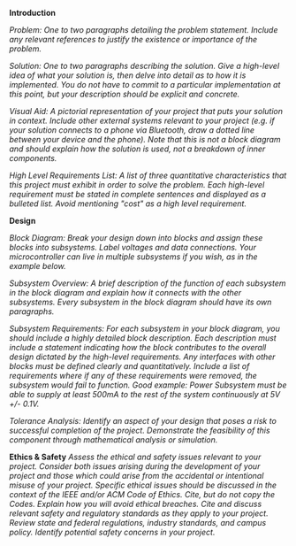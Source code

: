 **Introduction**

*Problem: One to two paragraphs detailing the problem statement. Include any relevant references to justify the existence or importance of the problem.*

*Solution: One to two paragraphs describing the solution. Give a high-level idea of what your solution is, then delve into detail as to how it is implemented. 
You do not have to commit to a particular implementation at this point, but your description should be explicit and concrete.*

*Visual Aid: A pictorial representation of your project that puts your solution in context. Include other external systems relevant to your project 
(e.g. if your solution connects to a phone via Bluetooth, draw a dotted line between your device and the phone). 
Note that this is not a block diagram and should explain how the solution is used, not a breakdown of inner components.*

*High Level Requirements List: A list of three quantitative characteristics that this project must exhibit in order to solve the problem. 
Each high-level requirement must be stated in complete sentences and displayed as a bulleted list. Avoid mentioning "cost" as a high level requirement.*


**Design**

*Block Diagram: Break your design down into blocks and assign these blocks into subsystems. Label voltages and data connections. 
Your microcontroller can live in multiple subsystems if you wish, as in the example below.*

*Subsystem Overview: A brief description of the function of each subsystem in the block diagram and explain how it connects with the other subsystems. 
Every subsystem in the block diagram should have its own paragraphs.*

*Subsystem Requirements: For each subsystem in your block diagram, you should include a highly detailed block description. 
Each description must include a statement indicating how the block contributes to the overall design dictated by the high-level requirements. 
Any interfaces with other blocks must be defined clearly and quantitatively. Include a list of requirements where if any of these requirements were removed, 
the subsystem would fail to function. Good example: Power Subsystem must be able to supply at least 500mA to the rest of the system continuously at 5V +/- 0.1V.*

*Tolerance Analysis: Identify an aspect of your design that poses a risk to successful completion of the project. 
Demonstrate the feasibility of this component through mathematical analysis or simulation.*


**Ethics & Safety**
*Assess the ethical and safety issues relevant to your project. Consider both issues arising during the development of your project and those which could arise from the 
accidental or intentional misuse of your project. Specific ethical issues should be discussed in the context of the IEEE and/or ACM Code of Ethics. 
Cite, but do not copy the Codes. Explain how you will avoid ethical breaches. Cite and discuss relevant safety and regulatory standards as they apply to your project. 
Review state and federal regulations, industry standards, and campus policy. Identify potential safety concerns in your project.*

